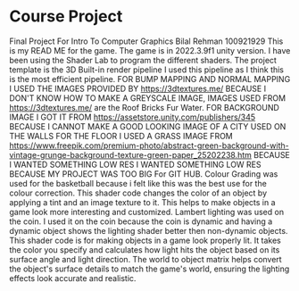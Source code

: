 # Course Project
Final Project For Intro To Computer Graphics Bilal Rehman 100921929 This is my READ ME for the game. The game is in 2022.3.9f1 unity version. I have been using the Shader Lab to program the different shaders. The project template is the 3D Built-in render pipeline I used this pipeline as I think this is the most efficient pipeline. FOR BUMP MAPPING AND NORMAL MAPPING I USED THE IMAGES PROVIDED BY https://3dtextures.me/ BECAUSE I DON'T KNOW HOW TO MAKE A GREYSCALE IMAGE, IMAGES USED FROM https://3dtextures.me/ are the Roof Bricks Fur Water. FOR BACKGROUND IMAGE I GOT IT FROM https://assetstore.unity.com/publishers/345 BECAUSE I CANNOT MAKE A GOOD LOOKING IMAGE OF A CITY USED ON THE WALLS FOR THE FLOOR I USED A GRASS IMAGE FROM https://www.freepik.com/premium-photo/abstract-green-background-with-vintage-grunge-background-texture-green-paper_25202238.htm BECAUSE I WANTED SOMETHING LOW RES I WANTED SOMETHING LOW RES BECAUSE MY PROJECT WAS TOO BIG For GIT HUB. Colour Grading was used for the basketball because i felt like this was the best use for the colour correction. This shader code changes the color of an object by applying a tint and an image texture to it. This helps to make objects in a game look more interesting and customized. Lambert lighting was used on the coin. I used it on the coin because the coin is dynamic and having a dynamic object shows the lighting shader better then non-dynamic objects. This shader code is for making objects in a game look properly lit. It takes the color you specify and calculates how light hits the object based on its surface angle and light direction. The world to object matrix helps convert the object's surface details to match the game's world, ensuring the lighting effects look accurate and realistic. 
